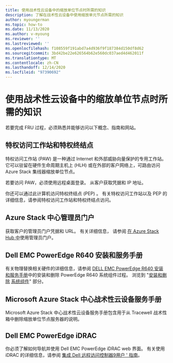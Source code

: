 ```yaml
---
title: 使用战术性云设备中的缩放单位节点时所需的知识
description: 了解在战术性云设备中使用缩放单元节点所需的知识
author: myoungerman
ms.topic: how-to
ms.date: 11/13/2020
ms.author: v-myoung
ms.reviewer: ''
ms.lastreviewed: ''
ms.openlocfilehash: f108559f191abd7a4d936f9f187384d150df8d62
ms.sourcegitcommit: 3bd42be22e626564b62e560dc037aed4d462011f
ms.translationtype: MT
ms.contentlocale: zh-CN
ms.lasthandoff: 12/14/2020
ms.locfileid: "97390692"
---
```

# <a name="required-knowledge-for-working-with-scale-unit-nodes-in-a-tactical-cloud-appliance"></a>使用战术性云设备中的缩放单位节点时所需的知识

若要完成 FRU 过程，必须熟悉并能够访问以下概念、指南和网站。

## <a name="privileged-access-workstation-and-the-privileged-endpoint"></a>特权访问工作站和特权终结点

特权访问工作站 (PAW) 是一种通过 Internet 和外部威胁向量保护的专用工作站。 它可以驻留在硬件生命周期主机上 (HLH) 或在外部的客户网络上，可路由访问 Azure Stack 集线器缩放单位节点。

若要访问 PAW，必须使用远程桌面登录。 从客户获取凭据和 IP 地址。

你还可以通过此计算机访问特权终结点 (PEP) 。
有关特权访问工作站以及 PEP 的详细信息，请参阅特权访问工作站和特权终结点访问。

## <a name="azure-stack-hub-administrator-portal"></a>Azure Stack 中心管理员门户

获取客户的管理员门户凭据和 URL。
有关详细信息， [](https://docs.microsoft.com/azure-stack/operator/azure-stack-manage-portals)请参阅 
 [在 Azure Stack Hub 中](https://docs.microsoft.com/azure-stack/operator/azure-stack-manage-portals)使用管理员门户。

## <a name="dell-emc-poweredge-r640-installation-and-service-manual"></a>Dell EMC PowerEdge R640 安装和服务手册

有关物理替换相关硬件的详细信息，请参阅 [DELL EMC PowerEdge R640 安装和服务手册](https://www.dell.com/support/manuals/us/en/04/poweredge-r640/per640_ism_pub/dell-emc-poweredge-r640-overview?guid=guid-f39be9ba-158c-45e3-b8b1-f07bb750d6d4)中的安装和删除 PowerEdge R640 系统组件过程。
浏览到 "[安装和删除](https://www.dell.com/support/manuals/us/en/04/poweredge-r640/per640_ism_pub/installing-and-removing-system-components?guid=guid-5a5943c4-fe26-4faa-a10c-2afa4c1993ff&lang=en-us) 
 [系统组件](https://www.dell.com/support/manuals/us/en/04/poweredge-r640/per640_ism_pub/installing-and-removing-system-components?guid=guid-5a5943c4-fe26-4faa-a10c-2afa4c1993ff&lang=en-us)" 部分。

## <a name="microsoft-azure-stack-hub-tactical-cloud-appliance-service-manual"></a>Microsoft Azure Stack 中心战术性云设备服务手册

Microsoft Azure Stack 中心战术性云设备服务手册包含用于从 Tracewell 战术性箱中删除缩放单位节点服务器的说明。

## <a name="dell-emc-poweredge-idrac"></a>Dell EMC PowerEdge iDRAC

你必须了解如何导航并使用 Dell EMC PowerEdge iDRAC web 界面。 有关使用 iDRAC 的详细信息，请参阅 [集成 Dell 远程访问控制器9用户 \' 指南](https://www.dell.com/support/manuals/us/en/04/poweredge-r840/idrac9_4.00.00.00_ug_new/overview-of-idrac?guid=guid-a03c2558-4f39-40c8-88b8-38835d0e9003)。

